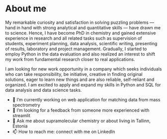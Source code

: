 # About me
My remarkable curiosity and satisfaction in solving puzzling problems — hand in hand with strong analytical and quantitative skills — have drawn me to science. Hence, I have become PhD in chemistry and gained extensive experience in research and all related tasks such as supervision of students, experiment planning, data analysis, scientific writing, presenting of results, laboratory and project management. Gradually, I started to employ Python in the data evaluation and also realized an interest to shift my work from fundamental research closer to real applications. 

I am looking for new work opportunity in a company which seeks individuals who can take responsibility, be initiative, creative in finding original solutions, eager to learn new things and are also reliable, self-reliant and organized. I am excited to apply and expand my skills in Python and SQL for data analysis and data science tasks.   

  
- 🔭 I’m currently working on web application for matching data from mass spectrometry
- 🤔 I’m looking for a feedback from someone more experienced with streamlit
- 💬 Ask me about supramolecular chemistry or about living in Tallinn, Estonia
- 📫 How to reach me: connect with me on LinkedIn

